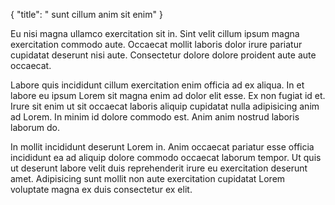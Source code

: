 {
  "title": " sunt cillum anim sit enim"
}

Eu nisi magna ullamco exercitation sit in. Sint velit cillum ipsum magna exercitation commodo aute. Occaecat mollit laboris dolor irure pariatur cupidatat deserunt nisi aute. Consectetur dolore dolore proident aute aute occaecat.

Labore quis incididunt cillum exercitation enim officia ad ex aliqua. In et labore eu ipsum Lorem sit magna enim ad dolor elit esse. Ex non fugiat id et. Irure sit enim ut sit occaecat laboris aliquip cupidatat nulla adipisicing anim ad Lorem. In minim id dolore commodo est. Anim anim nostrud laboris laborum do.

In mollit incididunt deserunt Lorem in. Anim occaecat pariatur esse officia incididunt ea ad aliquip dolore commodo occaecat laborum tempor. Ut quis ut deserunt labore velit duis reprehenderit irure eu exercitation deserunt amet. Adipisicing sunt mollit non aute exercitation cupidatat Lorem voluptate magna ex duis consectetur ex elit.